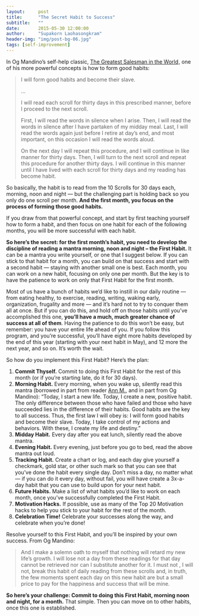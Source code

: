 ```yaml
---
layout:     post
title:      "The Secret Habit to Success"
subtitle:   ""
date:       2015-05-30 12:00:00
author:     "Supakorn Laohasongkram"
header-img: "img/post-bg-06.jpg"
tags: [self-improvement]
---
```

<p>In Og Mandino&#8217;s self-help classic, <a href="http://www.amazon.com/gp/product/055327757X?ie=UTF8&#038;tag=zenhab-20&#038;linkCode=as2&#038;camp=1789&#038;creative=9325&#038;creativeASIN=055327757X">The Greatest Salesman in the World</a><img src="http://www.assoc-amazon.com/e/ir?t=zenhab-20&#038;l=as2&#038;o=1&#038;a=055327757X" width="1" height="1" border="0" alt="" style="border:none !important; margin:0px !important;" />, one of his more powerful concepts is how to form good habits:</p>
<blockquote><p>I will form good habits and become their slave.</p>
<p>&#8230;</p>
<p>I will read each scroll for thirty days in this prescribed manner, before I proceed to the next scroll.</p>
<p>First, I will read the words in silence when I arise. Then, I will read the words in silence after I have partaken of my midday meal. Last, I will read the words again just before I retire at day&#8217;s end, and most important, on this occasion I will read the words aloud.</p>
<p>On the next day I will repeat this procedure, and I will continue in like manner for thirty days. Then, I will turn to the next scroll and repeat this procedure for another thirty days. I will continue in this manner until I have lived with each scroll for thirty days and my reading has become habit.</p></blockquote>
<p>So basically, the habit is to read from the 10 Scrolls for 30 days each, morning, noon and night &#8212; but the challenging part is holding back so you only do one scroll per month. <strong>And the first month, you focus on the process of forming those good habits.</strong></p>
<p>If you draw from that powerful concept, and start by first teaching yourself how to form a habit, and then focus on one habit for each of the following months, you will be more successful with each habit.</p>
<p><strong>So here&#8217;s the secret: for the first month&#8217;s habit, you need to develop the discipline of reading a mantra morning, noon and night &#8211; the First Habit.</strong> It can be a mantra you write yourself, or one that I suggest below. If you can stick to that habit for a month, you can build on that success and start with a second habit &#8212; staying with another small one is best. Each month, you can work on a new habit, focusing on only one per month. But the key is to have the patience to work on only that First Habit for the first month.</p>
<p>Most of us have a bunch of habits we&#8217;d like to instill in our daily routine &#8212; from eating healthy, to exercise, reading, writing, waking early, organization, frugality and more &#8212; and it&#8217;s hard not to try to conquer them all at once. But if you can do this, and hold off on those habits until you&#8217;ve accomplished this one, <strong>you&#8217;ll have a much, much greater chance of success at all of them</strong>. Having the patience to do this won&#8217;t be easy, but remember: you have your entire life ahead of you. If you follow this program, and you&#8217;re successful, you&#8217;ll have eight more habits developed by the end of this year (starting with your next habit in May), and 12 more the next year, and so on. It&#8217;s worth the wait.</p>
<p>So how do you implement this First Habit? Here&#8217;s the plan:</p>
<ol>
<li><strong>Commit Thyself.</strong> Commit to doing this First Habit for the rest of this month (or if you&#8217;re starting late, do it for 30 days).</li>
<li><strong>Morning Habit.</strong> Every morning, when you wake up, silently read this mantra (borrowed in part from reader <a href="http://gitmo2007.blogspot.com/">Ann M.</a>, and in part from Og Mandino): &#8220;Today, I start a new life. Today, I create a new, positive habit. The only difference between those who have failed and those who have succeeded lies in the difference of their habits. Good habits are the key to all success. Thus, the first law I will obey is: I will form good habits and become their slave. Today, I take control of my actions and behaviors. With these, I create my life and destiny.&#8221;</li>
<li><strong>Midday Habit.</strong> Every day after you eat lunch, silently read the above mantra.</li>
<li><strong>Evening Habit.</strong> Every evening, just before you go to bed, read the above mantra out loud.</li>
<li><strong>Tracking Habit.</strong> Create a chart or log, and each day give yourself a checkmark, gold star, or other such mark so that you can see that you&#8217;ve done the habit every single day. Don&#8217;t miss a day, no matter what &#8212; if you can do it every day, without fail, you will have create a 3x-a-day habit that you can use to build upon for your next habit.</li>
<li><strong>Future Habits.</strong> Make a list of what habits you&#8217;d like to work on each month, once you&#8217;ve successfully completed the First Habit.</li>
<li><strong>Motivation Hacks.</strong> If possible, use as many of the Top 20 Motivation hacks to help you stick to your habit for the rest of the month.</li>
<li><strong>Celebration Time!</strong> Celebrate your successes along the way, and celebrate when you&#8217;re done!</li>
</ol>
<p>Resolve yourself to this First Habit, and you&#8217;ll be inspired by your own success. From Og Mandino:</p>
<blockquote><p>
And I make a solemn oath to myself that nothing will retard my new life&#8217;s growth. I will lose not a day from these readings for that day cannot be retrieved nor can I substitute another for it. I must not , I will not, break this habit of daily reading from these scrolls and, in truth, the few moments spent each day on this new habit are but a small price to pay for the happiness and success that will be mine.</p></blockquote>
<p><strong>So here&#8217;s your challenge: Commit to doing this First Habit, morning noon and night, for a month.</strong> That simple. Then you can move on to other habits, once this one is established.</p>